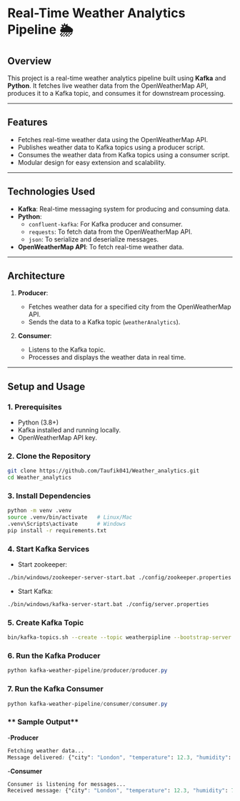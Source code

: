 # Real-Time Weather Analytics Pipeline 🌦️

## **Overview**
This project is a real-time weather analytics pipeline built using **Kafka** and **Python**. It fetches live weather data from the OpenWeatherMap API, produces it to a Kafka topic, and consumes it for downstream processing.

---

## **Features**
- Fetches real-time weather data using the OpenWeatherMap API.
- Publishes weather data to Kafka topics using a producer script.
- Consumes the weather data from Kafka topics using a consumer script.
- Modular design for easy extension and scalability.

---

## **Technologies Used**
- **Kafka**: Real-time messaging system for producing and consuming data.
- **Python**:
  - `confluent-kafka`: For Kafka producer and consumer.
  - `requests`: To fetch data from the OpenWeatherMap API.
  - `json`: To serialize and deserialize messages.
- **OpenWeatherMap API**: To fetch real-time weather data.

---

## **Architecture**
1. **Producer**:
   - Fetches weather data for a specified city from the OpenWeatherMap API.
   - Sends the data to a Kafka topic (`weatherAnalytics`).

2. **Consumer**:
   - Listens to the Kafka topic.
   - Processes and displays the weather data in real time.

---

## **Setup and Usage**

### **1. Prerequisites**
- Python (3.8+)
- Kafka installed and running locally.
- OpenWeatherMap API key.

### **2. Clone the Repository**
```bash
git clone https://github.com/Taufik041/Weather_analytics.git
cd Weather_analytics
```

### **3. Install Dependencies**
```bash
python -m venv .venv
source .venv/bin/activate   # Linux/Mac
.venv\Scripts\activate      # Windows
pip install -r requirements.txt
```

### **4. Start Kafka Services**
- Start zookeeper:
```bash
./bin/windows/zookeeper-server-start.bat ./config/zookeeper.properties
```
- Start Kafka:
```bash
./bin/windows/kafka-server-start.bat ./config/server.properties
```


### **5. Create Kafka Topic**
```bash
bin/kafka-topics.sh --create --topic weatherpipline --bootstrap-server localhost:9092 --partitions 1 --replication-factor 1
```

### **6. Run the Kafka Producer**
```PowerShell
python kafka-weather-pipeline/producer/producer.py
```

### **7. Run the Kafka Consumer**
```PowerShell
python kafka-weather-pipeline/consumer/consumer.py
```

### ** Sample Output**

-**Producer**
```css
Fetching weather data...
Message delivered: {"city": "London", "temperature": 12.3, "humidity": 78, "description": "clear sky", "timestamp": 1701112345}
```

-**Consumer**
```css
Consumer is listening for messages...
Received message: {"city": "London", "temperature": 12.3, "humidity": 78, "description": "clear sky", "timestamp": 1701112345}
```